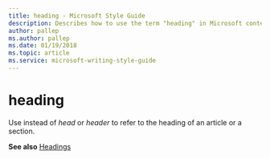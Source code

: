 ```yaml
---
title: heading - Microsoft Style Guide
description: Describes how to use the term "heading" in Microsoft content.
author: pallep
ms.author: pallep
ms.date: 01/19/2018
ms.topic: article
ms.service: microsoft-writing-style-guide
---
```


# heading

Use instead of *head* or *header* to refer to the heading of an article or a section.

**See also** [Headings](~/scannable-content/headings.md)
